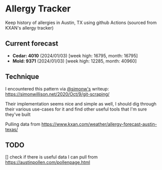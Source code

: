 # Allergy Tracker

Keep history of allergies in Austin, TX using github Actions (sourced from KXAN's allergy tracker)

## Current forecast
<!-- INJECT FORECAST -->
- **Cedar: 4010** (2024/01/03)  [week high: 16795, month: 16795]
- **Mold: 9371** (2024/01/03)  [week high: 12285, month: 40960]
<!-- END INJECT FORECAST -->

## Technique

I encountered this pattern via [@simonw's](https://github.com/simonw) writeup: https://simonwillison.net/2020/Oct/9/git-scraping/

Their implementation seems nice and simple as well, I should dig through their various use-cases for it and find other useful tools that I'm sure they've built

Pulling data from https://www.kxan.com/weather/allergy-forecast-austin-texas/

## TODO

[] check if there is useful data I can pull from https://austinpollen.com/pollenpage.html
